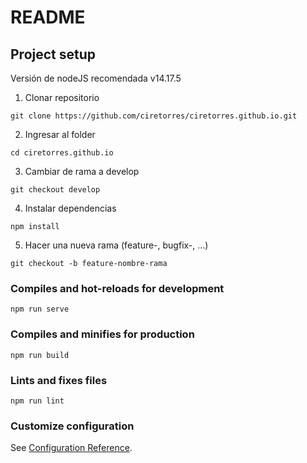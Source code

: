 # README

## Project setup

Versión de nodeJS recomendada v14.17.5

1. Clonar repositorio
```
git clone https://github.com/ciretorres/ciretorres.github.io.git
```
2. Ingresar al folder

```
cd ciretorres.github.io
```
3. Cambiar de rama a develop

```
git checkout develop
```
4. Instalar dependencias

```
npm install
```
5. Hacer una nueva rama (feature-, bugfix-, ...)

```
git checkout -b feature-nombre-rama
```

### Compiles and hot-reloads for development
```
npm run serve
```

### Compiles and minifies for production
```
npm run build
```

### Lints and fixes files
```
npm run lint
```

### Customize configuration
See [Configuration Reference](https://cli.vuejs.org/config/).
